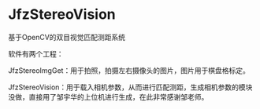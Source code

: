 # JfzStereoVision
基于OpenCV的双目视觉匹配测距系统

软件有两个工程：

JfzStereoImgGet：用于拍照，拍摄左右摄像头的图片，图片用于棋盘格标定。

JfzStereoVision：用于载入相机参数，从而进行匹配测距，生成相机参数的模块没做，直接用了邹宇华的上位机进行生成，在此非常感谢邹老师。